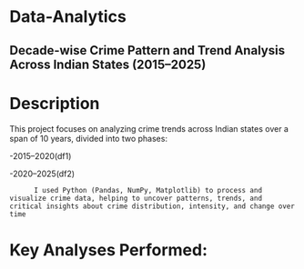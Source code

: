 # Data-Analytics
## Decade-wise Crime Pattern and Trend Analysis Across Indian States (2015–2025)


# Description
This project focuses on analyzing crime trends across Indian states over a span of 10 years, divided into two phases:

-2015–2020(df1)

-2020–2025(df2)

          I used Python (Pandas, NumPy, Matplotlib) to process and visualize crime data, helping to uncover patterns, trends, and critical insights about crime distribution, intensity, and change over time

# Key Analyses Performed:

